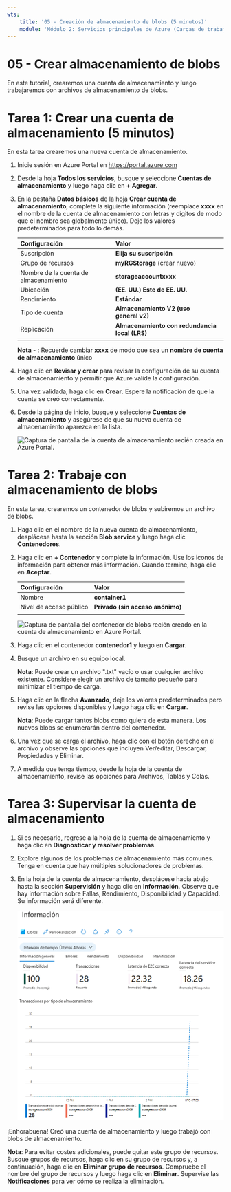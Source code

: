 ```yaml
---
wts:
    title: '05 - Creación de almacenamiento de blobs (5 minutos)'
    module: 'Módulo 2: Servicios principales de Azure (Cargas de trabajo)'
---
```

# 05 - Crear almacenamiento de blobs

En este tutorial, crearemos una cuenta de almacenamiento y luego trabajaremos con archivos de almacenamiento de blobs.

# Tarea 1: Crear una cuenta de almacenamiento (5 minutos)

En esta tarea crearemos una nueva cuenta de almacenamiento. 

1. Inicie sesión en Azure Portal en <a href="https://portal.azure.com" target="_blank"><span style="color: #0066cc;" color="#0066cc">https://portal.azure.com</span></a>

2. Desde la hoja **Todos los servicios**, busque y seleccione **Cuentas de almacenamiento** y luego haga clic en **+ Agregar**. 

3. En la pestaña **Datos básicos** de la hoja **Crear cuenta de almacenamiento**, complete la siguiente información (reemplace **xxxx** en el nombre de la cuenta de almacenamiento con letras y dígitos de modo que el nombre sea globalmente único). Deje los valores predeterminados para todo lo demás.

    | Configuración | Valor | 
    | --- | --- |
    | Suscripción | **Elija su suscripción** |
    | Grupo de recursos | **myRGStorage** (crear nuevo) |
    | Nombre de la cuenta de almacenamiento | **storageaccountxxxx** |
    | Ubicación | **(EE. UU.) Este de EE. UU.**  |
    | Rendimiento | **Estándar** |
    | Tipo de cuenta | **Almacenamiento V2 (uso general v2)** |
    | Replicación | **Almacenamiento con redundancia local (LRS)** |
    | | |

    **Nota** - : Recuerde cambiar **xxxx** de modo que sea un **nombre de cuenta de almacenamiento** único

5. Haga clic en **Revisar y crear** para revisar la configuración de su cuenta de almacenamiento y permitir que Azure valide la configuración. 

6. Una vez validada, haga clic en **Crear**. Espere la notificación de que la cuenta se creó correctamente. 

7. Desde la página de inicio, busque y seleccione **Cuentas de almacenamiento** y asegúrese de que su nueva cuenta de almacenamiento aparezca en la lista.

    ![Captura de pantalla de la cuenta de almacenamiento recién creada en Azure Portal.](../images/0401.png)

# Tarea 2: Trabaje con almacenamiento de blobs

En esta tarea, crearemos un contenedor de blobs y subiremos un archivo de blobs. 

1. Haga clic en el nombre de la nueva cuenta de almacenamiento, desplácese hasta la sección **Blob service** y luego haga clic **Contenedores**.

2. Haga clic en **+ Contenedor** y complete la información. Use los iconos de información para obtener más información. Cuando termine, haga clic en **Aceptar**.


    | Configuración | Valor |
    | --- | --- |
    | Nombre | **container1**  |
    | Nivel de acceso público| **Privado (sin acceso anónimo)** |
    | | |

    ![Captura de pantalla del contenedor de blobs recién creado en la cuenta de almacenamiento en Azure Portal.](../images/0402.png)

4. Haga clic en el contenedor **contenedor1** y luego en **Cargar**.

5. Busque un archivo en su equipo local. 

    **Nota**: Puede crear un archivo ".txt" vacío o usar cualquier archivo existente. Considere elegir un archivo de tamaño pequeño para minimizar el tiempo de carga.

6. Haga clic en la flecha **Avanzado**, deje los valores predeterminados pero revise las opciones disponibles y luego haga clic en **Cargar**.

    **Nota**: Puede cargar tantos blobs como quiera de esta manera. Los nuevos blobs se enumerarán dentro del contenedor.

7. Una vez que se carga el archivo, haga clic con el botón derecho en el archivo y observe las opciones que incluyen Ver/editar, Descargar, Propiedades y Eliminar. 

8. A medida que tenga tiempo, desde la hoja de la cuenta de almacenamiento, revise las opciones para Archivos, Tablas y Colas.

# Tarea 3: Supervisar la cuenta de almacenamiento

1. Si es necesario, regrese a la hoja de la cuenta de almacenamiento y haga clic en **Diagnosticar y resolver problemas**. 

2. Explore algunos de los problemas de almacenamiento más comunes. Tenga en cuenta que hay múltiples solucionadores de problemas.

3. En la hoja de la cuenta de almacenamiento, desplácese hacia abajo hasta la sección **Supervisión** y haga clic en **Información**. Observe que hay información sobre Fallas, Rendimiento, Disponibilidad y Capacidad. Su información será diferente.

    ![Captura de pantalla de la página Insights de la cuenta de almacenamiento.](../images/0403.PNG)

¡Enhorabuena! Creó una cuenta de almacenamiento y luego trabajó con blobs de almacenamiento.

**Nota**: Para evitar costes adicionales, puede quitar este grupo de recursos. Busque grupos de recursos, haga clic en su grupo de recursos y, a continuación, haga clic en **Eliminar grupo de recursos**. Compruebe el nombre del grupo de recursos y luego haga clic en **Eliminar**. Supervise las **Notificaciones** para ver cómo se realiza la eliminación.
